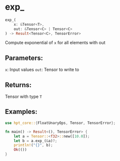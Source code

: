 # exp_
```rust
exp_(
    x: &Tensor<T>, 
    out: &Tensor<C> | Tensor<C>
) -> Result<Tensor<C>, TensorError>
```
Compute exponential of `x` for all elements with out
## Parameters:
`x`: Input values
`out`: Tensor to write to
## Returns:
Tensor with type `T`
## Examples:
```rust
use hpt_core::{FloatUnaryOps, Tensor, TensorError};

fn main() -> Result<(), TensorError> {
    let a = Tensor::<f32>::new([10.0]);
    let b = a.exp_(&a)?;
    println!("{}", b);
    Ok(())
}
```
